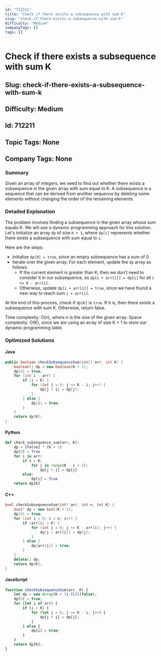 ```yaml
---
id: "712211"
title: "Check if there exists a subsequence with sum K"
slug: "check-if-there-exists-a-subsequence-with-sum-k"
difficulty: "Medium"
companyTags: []
tags: []
---
```


# Check if there exists a subsequence with sum K
## Slug: check-if-there-exists-a-subsequence-with-sum-k
## Difficulty: Medium
## Id: 712211
## Topic Tags: None
## Company Tags: None

### Summary
Given an array of integers, we need to find out whether there exists a subsequence in the given array with sum equal to K. A subsequence is a sequence that can be derived from another sequence by deleting some elements without changing the order of the remaining elements.

### Detailed Explanation
The problem involves finding a subsequence in the given array whose sum equals K. We will use a dynamic programming approach for this solution. Let's initialize an array `dp` of size `K + 1`, where `dp[i]` represents whether there exists a subsequence with sum equal to `i`.

Here are the steps:

* Initialize `dp[0] = true`, since an empty subsequence has a sum of 0.
* Iterate over the given array. For each element, update the `dp` array as follows:
	+ If the current element is greater than K, then we don't need to consider it in our subsequence, so `dp[i + arr[i]] = dp[i]` for all `i <= K - arr[i]`.
	+ Otherwise, update `dp[i + arr[i]] = true`, since we have found a new way to reach sum `i + arr[i]`.

At the end of this process, check if `dp[K]` is `true`. If it is, then there exists a subsequence with sum K. Otherwise, return false.

Time complexity: O(n), where n is the size of the given array.
Space complexity: O(K), since we are using an array of size K + 1 to store our dynamic programming table.

### Optimized Solutions

#### Java
```java
public boolean checkSubsequenceSum(int[] arr, int K) {
    boolean[] dp = new boolean[K + 1];
    dp[0] = true;
    for (int i : arr) {
        if (i > K) {
            for (int j = 0; j <= K - i; j++) {
                dp[j + i] = dp[j];
            }
        } else {
            dp[i] = true;
        }
    }
    return dp[K];
}
```

#### Python
```python
def check_subsequence_sum(arr, K):
    dp = [False] * (K + 1)
    dp[0] = True
    for i in arr:
        if i > K:
            for j in range(K - i + 1):
                dp[j + i] = dp[j]
        else:
            dp[i] = True
    return dp[K]
```

#### C++
```cpp
bool checkSubsequenceSum(int* arr, int n, int K) {
    bool* dp = new bool[K + 1];
    dp[0] = true;
    for (int i = 0; i < n; i++) {
        if (arr[i] > K) {
            for (int j = 0; j <= K - arr[i]; j++) {
                dp[j + arr[i]] = dp[j];
            }
        } else {
            dp[arr[i]] = true;
        }
    }
    delete[] dp;
    return dp[K];
}
```

#### JavaScript
```javascript
function checkSubsequenceSum(arr, K) {
    let dp = new Array(K + 1).fill(false);
    dp[0] = true;
    for (let i of arr) {
        if (i > K) {
            for (let j = 0; j <= K - i; j++) {
                dp[j + i] = dp[j];
            }
        } else {
            dp[i] = true;
        }
    }
    return dp[K];
}
```